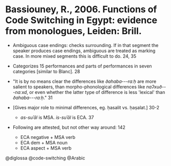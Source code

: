 # Bassiouney, R., 2006. Functions of Code Switching in Egypt: evidence from monologues, Leiden: Brill.

- Ambiguous case endings: checks surrounding. If in that segment the speaker produces case endings, ambiguous are treated as marking case. In more mixed segments this is difficult to do. 24, 35

- Categorizes 15 performances and parts of performances in seven categories [similar to Blanc]. 28

- "It is by no means clear the differences like *ðahaba*---*raːḥ* are more salient to speakers, than morpho-phonological differences like *naʔxuð*---*naːxd*, or even whether the latter type of difference is less 'lexical' than *ðahaba*---*raːḥ*." 31

- [Gives major role to minimal differences, eg. ḥasalit vs. ḥaṣalat.] 30-2
  - *as-suʾāl* is MSA. *is-suʾāl* is ECA. 37

- Following are attested, but not other way around: 142
  - ECA negative + MSA verb
  - ECA dem + MSA noun
  - ECA aspect + MSA verb

@diglossa
@code-switching
@Arabic
